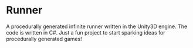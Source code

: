 # Runner
A procedurally generated infinite runner written in the Unity3D engine.  The code is written in C#. Just a fun project to start sparking ideas for procedurally generated games!
